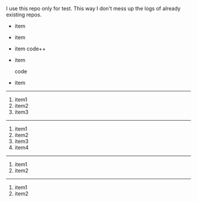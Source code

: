 I use this repo only for test. This way I don't mess up the logs of already existing repos.


* item
* item
* item
    code++
* item
    
    code
    
* item
    
--- 
    
1. item1
2. item2
3. item3

---

1. item1
1. item2
2. item3
4. item4

---

 1. item1
 2. item2
 
 ----
 
  1. item1
  2. item2
